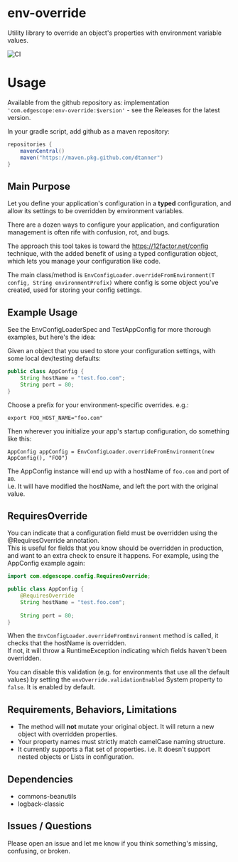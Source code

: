 # env-override

Utility library to override an object's properties with environment variable values.  

![CI](https://github.com/dtanner/env-override/workflows/CI/badge.svg)


# Usage
Available from the github repository as: implementation `'com.edgescope:env-override:$version'` - see the Releases for the latest version.

In your gradle script, add github as a maven repository:
```gradle
repositories {
    mavenCentral()
    maven("https://maven.pkg.github.com/dtanner")
}
```


## Main Purpose
Let you define your application's configuration in a **typed** configuration, 
and allow its settings to be overridden by environment variables.

There are a dozen ways to configure your application, and configuration management is often rife with confusion, rot, and bugs.  

The approach this tool takes is toward the https://12factor.net/config
technique, with the added benefit of using a typed configuration object, which lets you manage your configuration like code. 

The main class/method is `EnvConfigLoader.overrideFromEnvironment(T config, String environmentPrefix)`
where config is some object you've created, used for storing your config settings. 

## Example Usage
See the EnvConfigLoaderSpec and TestAppConfig for more thorough examples, but here's the idea:

Given an object that you used to store your configuration settings, with some local dev/testing defaults:
```java
public class AppConfig {
    String hostName = "test.foo.com";
    String port = 80;
}
```

Choose a prefix for your environment-specific overrides.  e.g.: 

    export FOO_HOST_NAME="foo.com"

Then wherever you initialize your app's startup configuration, do something like this:

    AppConfig appConfig = EnvConfigLoader.overrideFromEnvironment(new AppConfig(), "FOO") 


The AppConfig instance will end up with a hostName of `foo.com` and port of `80`.  
i.e. It will have modified the hostName, and left the port with the original value.

## RequiresOverride
You can indicate that a configuration field must be overridden using the @RequiresOverride annotation.  
This is useful for fields that you know should be overridden in production, and want to an extra check to ensure it happens.
For example, using the AppConfig example again:
```java
import com.edgescope.config.RequiresOverride;

public class AppConfig {
    @RequiresOverride
    String hostName = "test.foo.com";
    
    String port = 80;
}
```

When the `EnvConfigLoader.overrideFromEnvironment` method is called, it checks that the hostName is overridden.  
If not, it will throw a RuntimeException indicating which fields haven't been overridden.
 
You can disable this validation (e.g. for environments that use all the default values) by setting the `envOverride.validationEnabled` System property to `false`.  It is enabled by default.

## Requirements, Behaviors, Limitations
- The method will **not** mutate your original object. It will return a new object with overridden properties.
- Your property names must strictly match camelCase naming structure.
- It currently supports a flat set of properties. i.e. It doesn't support nested objects or Lists in configuration.  

## Dependencies
- commons-beanutils
- logback-classic

## Issues / Questions
Please open an issue and let me know if you think something's missing, confusing, or broken.   


